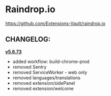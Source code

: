 # Raindrop.io

https://github.com/Extensions-Vault/raindrop.io

## CHANGELOG:

[**v5.6.73**](https://github.com/raindropio/app/compare/raindropio:app:master...Extensions-Vault:raindrop.io:vault/v5.6.73)
- added workflow: build-chrome-prod
- removed Sentry
- removed ServiceWorker - web only
- removed languages/translations
- removed extension/sidePanel
- removed extension/welcome
